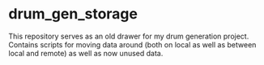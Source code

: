 # drum_gen_storage
This repository serves as an old drawer for my drum generation project. Contains scripts for moving data around (both on local as well as between local and remote) as well as now unused data.
